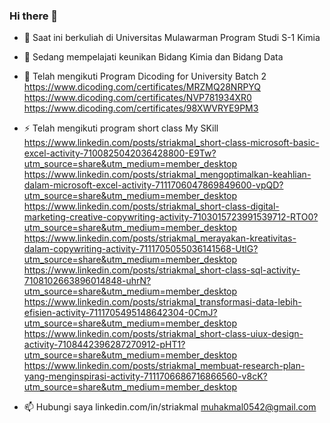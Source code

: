 ### Hi there 👋


- 🔭 Saat ini berkuliah di Universitas Mulawarman Program Studi S-1 Kimia

- 🌱 Sedang mempelajati keunikan Bidang Kimia dan Bidang Data 

- 👯 Telah mengikuti Program Dicoding for University Batch 2
      https://www.dicoding.com/certificates/MRZMQ28NRPYQ
      https://www.dicoding.com/certificates/NVP781934XR0
      https://www.dicoding.com/certificates/98XWVRYE9PM3
      
- ⚡ Telah mengikuti program short class My SKill
      https://www.linkedin.com/posts/striakmal_short-class-microsoft-basic-excel-activity-7100825042036428800-E9Tw?utm_source=share&utm_medium=member_desktop
      https://www.linkedin.com/posts/striakmal_mengoptimalkan-keahlian-dalam-microsoft-excel-activity-7111706047869849600-vpQD?utm_source=share&utm_medium=member_desktop
      https://www.linkedin.com/posts/striakmal_short-class-digital-marketing-creative-copywriting-activity-7103015723991539712-RTO0?utm_source=share&utm_medium=member_desktop
      https://www.linkedin.com/posts/striakmal_merayakan-kreativitas-dalam-copywriting-activity-7111705055036141568-UtlG?utm_source=share&utm_medium=member_desktop
      https://www.linkedin.com/posts/striakmal_short-class-sql-activity-7108102663896014848-uhrN?utm_source=share&utm_medium=member_desktop
      https://www.linkedin.com/posts/striakmal_transformasi-data-lebih-efisien-activity-7111705495148642304-0CmJ?utm_source=share&utm_medium=member_desktop
      https://www.linkedin.com/posts/striakmal_short-class-uiux-design-activity-7108442396287270912-pHT1?utm_source=share&utm_medium=member_desktop
      https://www.linkedin.com/posts/striakmal_membuat-research-plan-yang-menginspirasi-activity-7111706686716866560-v8cK?utm_source=share&utm_medium=member_desktop
      
- 📫 Hubungi saya
      linkedin.com/in/striakmal
      muhakmal0542@gmail.com
    


